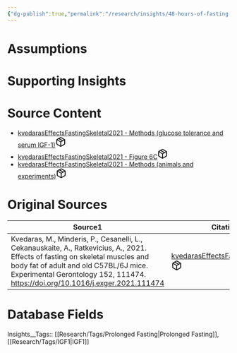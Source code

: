 ```yaml
---
{"dg-publish":true,"permalink":"/research/insights/48-hours-of-fasting-does-not-reduce-serum-igf-1-in-24-month-old-mice/"}
---
```


# Assumptions
<div><ul class="dataview list-view-ul"></ul></div>

# Supporting Insights
<div><ul class="dataview list-view-ul"></ul></div>

# Source Content
<div><ul class="dataview list-view-ul"><li><span><a data-tooltip-position="top" aria-label="Research/Source Content/kvedarasEffectsFastingSkeletal2021 - Methods (glucose tolerance and serum IGF-1).md" data-href="Research/Source Content/kvedarasEffectsFastingSkeletal2021 - Methods (glucose tolerance and serum IGF-1).md" href="Research/Source Content/kvedarasEffectsFastingSkeletal2021 - Methods (glucose tolerance and serum IGF-1).md" class="internal-link" target="_blank" rel="noopener" fileclass-name="Research Links">kvedarasEffectsFastingSkeletal2021 - Methods (glucose tolerance and serum IGF-1)</a><a class="metadata-menu fileclass-icon"><svg xmlns="http://www.w3.org/2000/svg" width="24" height="24" viewBox="0 0 24 24" fill="none" stroke="currentColor" stroke-width="2" stroke-linecap="round" stroke-linejoin="round" class="svg-icon lucide-package"><path d="m7.5 4.27 9 5.15"></path><path d="M21 8a2 2 0 0 0-1-1.73l-7-4a2 2 0 0 0-2 0l-7 4A2 2 0 0 0 3 8v8a2 2 0 0 0 1 1.73l7 4a2 2 0 0 0 2 0l7-4A2 2 0 0 0 21 16Z"></path><path d="m3.3 7 8.7 5 8.7-5"></path><path d="M12 22V12"></path></svg></a></span></li><li><span><a data-tooltip-position="top" aria-label="Research/Source Content/kvedarasEffectsFastingSkeletal2021 - Figure 6C.md" data-href="Research/Source Content/kvedarasEffectsFastingSkeletal2021 - Figure 6C.md" href="Research/Source Content/kvedarasEffectsFastingSkeletal2021 - Figure 6C.md" class="internal-link" target="_blank" rel="noopener" fileclass-name="Research Links">kvedarasEffectsFastingSkeletal2021 - Figure 6C</a><a class="metadata-menu fileclass-icon"><svg xmlns="http://www.w3.org/2000/svg" width="24" height="24" viewBox="0 0 24 24" fill="none" stroke="currentColor" stroke-width="2" stroke-linecap="round" stroke-linejoin="round" class="svg-icon lucide-package"><path d="m7.5 4.27 9 5.15"></path><path d="M21 8a2 2 0 0 0-1-1.73l-7-4a2 2 0 0 0-2 0l-7 4A2 2 0 0 0 3 8v8a2 2 0 0 0 1 1.73l7 4a2 2 0 0 0 2 0l7-4A2 2 0 0 0 21 16Z"></path><path d="m3.3 7 8.7 5 8.7-5"></path><path d="M12 22V12"></path></svg></a></span></li><li><span><a data-tooltip-position="top" aria-label="Research/Source Content/kvedarasEffectsFastingSkeletal2021 - Methods (animals and experiments).md" data-href="Research/Source Content/kvedarasEffectsFastingSkeletal2021 - Methods (animals and experiments).md" href="Research/Source Content/kvedarasEffectsFastingSkeletal2021 - Methods (animals and experiments).md" class="internal-link" target="_blank" rel="noopener" fileclass-name="Research Links">kvedarasEffectsFastingSkeletal2021 - Methods (animals and experiments)</a><a class="metadata-menu fileclass-icon"><svg xmlns="http://www.w3.org/2000/svg" width="24" height="24" viewBox="0 0 24 24" fill="none" stroke="currentColor" stroke-width="2" stroke-linecap="round" stroke-linejoin="round" class="svg-icon lucide-package"><path d="m7.5 4.27 9 5.15"></path><path d="M21 8a2 2 0 0 0-1-1.73l-7-4a2 2 0 0 0-2 0l-7 4A2 2 0 0 0 3 8v8a2 2 0 0 0 1 1.73l7 4a2 2 0 0 0 2 0l7-4A2 2 0 0 0 21 16Z"></path><path d="m3.3 7 8.7 5 8.7-5"></path><path d="M12 22V12"></path></svg></a></span></li></ul></div>

# Original Sources
<div><table class="dataview table-view-table"><thead class="table-view-thead"><tr class="table-view-tr-header"><th class="table-view-th"><span>Source</span><span class="dataview small-text">1</span></th><th class="table-view-th"><span>Citation Key</span></th></tr></thead><tbody class="table-view-tbody"><tr><td><span>Kvedaras, M., Minderis, P., Cesanelli, L., Cekanauskaite, A., Ratkevicius, A., 2021. Effects of fasting on skeletal muscles and body fat of adult and old C57BL/6J mice. Experimental Gerontology 152, 111474. <a rel="noopener" class="external-link" href="https://doi.org/10.1016/j.exger.2021.111474" target="_blank">https://doi.org/10.1016/j.exger.2021.111474</a></span></td><td><span><a data-tooltip-position="top" aria-label="Research/Studies/kvedarasEffectsFastingSkeletal2021.md" data-href="Research/Studies/kvedarasEffectsFastingSkeletal2021.md" href="Research/Studies/kvedarasEffectsFastingSkeletal2021.md" class="internal-link" target="_blank" rel="noopener" fileclass-name="Research Links">kvedarasEffectsFastingSkeletal2021</a><a class="metadata-menu fileclass-icon"><svg xmlns="http://www.w3.org/2000/svg" width="24" height="24" viewBox="0 0 24 24" fill="none" stroke="currentColor" stroke-width="2" stroke-linecap="round" stroke-linejoin="round" class="svg-icon lucide-package"><path d="m7.5 4.27 9 5.15"></path><path d="M21 8a2 2 0 0 0-1-1.73l-7-4a2 2 0 0 0-2 0l-7 4A2 2 0 0 0 3 8v8a2 2 0 0 0 1 1.73l7 4a2 2 0 0 0 2 0l7-4A2 2 0 0 0 21 16Z"></path><path d="m3.3 7 8.7 5 8.7-5"></path><path d="M12 22V12"></path></svg></a></span></td></tr></tbody></table></div>

# Database Fields
Insights__Tags:: [[Research/Tags/Prolonged Fasting\|Prolonged Fasting]], [[Research/Tags/IGF1\|IGF1]]